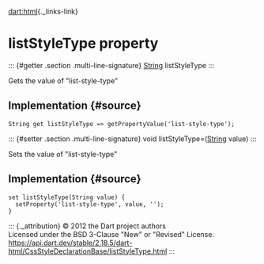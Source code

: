 [dart:html](../../dart-html/dart-html-library){._links-link}

listStyleType property
======================

::: {#getter .section .multi-line-signature}
[String](../../dart-core/string-class) listStyleType
:::

Gets the value of \"list-style-type\"

Implementation {#source}
--------------

``` {.language-dart data-language="dart"}
String get listStyleType => getPropertyValue('list-style-type');
```

::: {#setter .section .multi-line-signature}
void listStyleType=([String](../../dart-core/string-class) value)
:::

Sets the value of \"list-style-type\"

Implementation {#source}
--------------

``` {.language-dart data-language="dart"}
set listStyleType(String value) {
  setProperty('list-style-type', value, '');
}
```

::: {._attribution}
© 2012 the Dart project authors\
Licensed under the BSD 3-Clause \"New\" or \"Revised\" License.\
<https://api.dart.dev/stable/2.18.5/dart-html/CssStyleDeclarationBase/listStyleType.html>
:::
